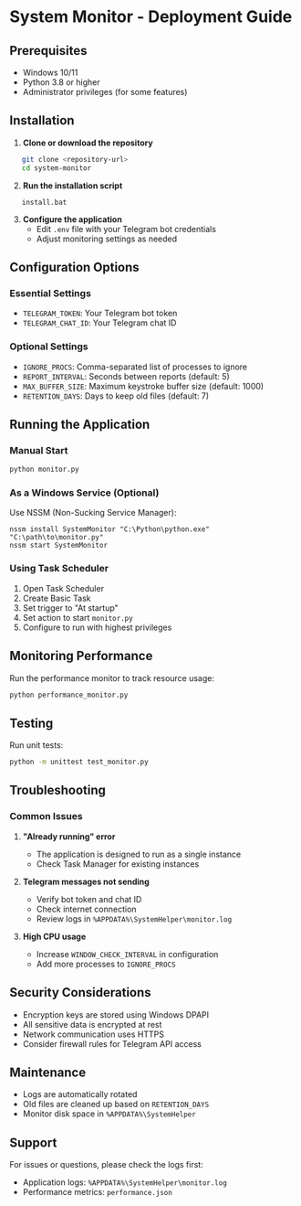 # System Monitor - Deployment Guide

## Prerequisites

- Windows 10/11
- Python 3.8 or higher
- Administrator privileges (for some features)

## Installation

1. **Clone or download the repository**

```bash
   git clone <repository-url>
   cd system-monitor
```

2. **Run the installation script**

```batch
   install.bat
```

3. **Configure the application**
    - Edit `.env` file with your Telegram bot credentials
    - Adjust monitoring settings as needed

## Configuration Options

### Essential Settings

- `TELEGRAM_TOKEN`: Your Telegram bot token
- `TELEGRAM_CHAT_ID`: Your Telegram chat ID

### Optional Settings

- `IGNORE_PROCS`: Comma-separated list of processes to ignore
- `REPORT_INTERVAL`: Seconds between reports (default: 5)
- `MAX_BUFFER_SIZE`: Maximum keystroke buffer size (default: 1000)
- `RETENTION_DAYS`: Days to keep old files (default: 7)

## Running the Application

### Manual Start

```bash
python monitor.py
```

### As a Windows Service (Optional)

Use NSSM (Non-Sucking Service Manager):

```batch
nssm install SystemMonitor "C:\Python\python.exe" "C:\path\to\monitor.py"
nssm start SystemMonitor
```

### Using Task Scheduler

1. Open Task Scheduler
2. Create Basic Task
3. Set trigger to "At startup"
4. Set action to start `monitor.py`
5. Configure to run with highest privileges

## Monitoring Performance

Run the performance monitor to track resource usage:

```bash
python performance_monitor.py
```

## Testing

Run unit tests:

```bash
python -m unittest test_monitor.py
```

## Troubleshooting

### Common Issues

1. **"Already running" error**
    - The application is designed to run as a single instance
    - Check Task Manager for existing instances

2. **Telegram messages not sending**
    - Verify bot token and chat ID
    - Check internet connection
    - Review logs in `%APPDATA%\SystemHelper\monitor.log`

3. **High CPU usage**
    - Increase `WINDOW_CHECK_INTERVAL` in configuration
    - Add more processes to `IGNORE_PROCS`

## Security Considerations

- Encryption keys are stored using Windows DPAPI
- All sensitive data is encrypted at rest
- Network communication uses HTTPS
- Consider firewall rules for Telegram API access

## Maintenance

- Logs are automatically rotated
- Old files are cleaned up based on `RETENTION_DAYS`
- Monitor disk space in `%APPDATA%\SystemHelper`

## Support

For issues or questions, please check the logs first:

- Application logs: `%APPDATA%\SystemHelper\monitor.log`
- Performance metrics: `performance.json`
